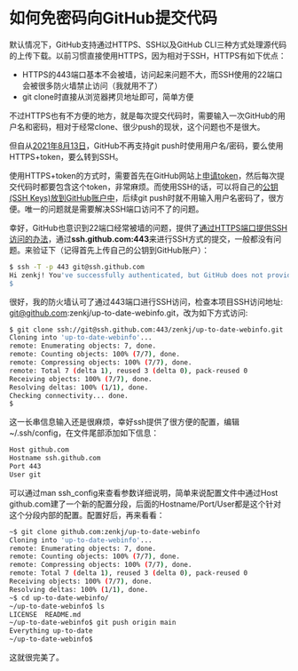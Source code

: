 # 如何免密码向GitHub提交代码

默认情况下，GitHub支持通过HTTPS、SSH以及GitHub CLI三种方式处理源代码的上传下载。以前习惯直接使用HTTPS，因为相对于SSH，HTTPS有如下优点：
- HTTPS的443端口基本不会被墙，访问起来问题不大，而SSH使用的22端口会被很多防火墙禁止访问（我就用不了）
- git clone时直接从浏览器拷贝地址即可，简单方便

不过HTTPS也有不方便的地方，就是每次提交代码时，需要输入一次GitHub的用户名和密码，相对于经常clone、很少push的现状，这个问题也不是很大。

但自从[2021年8月13日](https://github.blog/2020-12-15-token-authentication-requirements-for-git-operations/)，GitHub不再支持git push时使用用户名/密码，要么使用HTTPS+token，要么转到SSH。

使用HTTPS+token的方式时，需要首先在GitHub网站上[申请token](https://github.com/settings/tokens)，然后每次提交代码时都要包含这个token，非常麻烦。而使用SSH的话，可以将自己的[公钥(SSH Keys)放到GitHub账户中](https://github.com/settings/keys)，后续git push时就不用输入用户名密码了，很方便。唯一的问题就是需要解决SSH端口访问不了的问题。

幸好，GitHub也意识到22端口经常被墙的问题，提供了[通过HTTPS端口提供SSH访问的办法](https://docs.github.com/en/authentication/troubleshooting-ssh/using-ssh-over-the-https-port)，通过**ssh.github.com:443**来进行SSH方式的提交，一般都没有问题。来验证下（记得首先上传自己的公钥到GitHub账户）：
```sh
$ ssh -T -p 443 git@ssh.github.com
Hi zenkj! You've successfully authenticated, but GitHub does not provide shell access.
$
```

很好，我的防火墙认可了通过443端口进行SSH访问，检查本项目SSH访问地址: git@github.com:zenkj/up-to-date-webinfo.git，改为如下方式访问:
```sh
$ git clone ssh://git@ssh.github.com:443/zenkj/up-to-date-webinfo.git
Cloning into 'up-to-date-webinfo'...
remote: Enumerating objects: 7, done.
remote: Counting objects: 100% (7/7), done.
remote: Compressing objects: 100% (7/7), done.
remote: Total 7 (delta 1), reused 3 (delta 0), pack-reused 0
Receiving objects: 100% (7/7), done.
Resolving deltas: 100% (1/1), done.
Checking connectivity... done.
$
```

这一长串信息输入还是很麻烦，幸好ssh提供了很方便的配置，编辑~/.ssh/config，在文件尾部添加如下信息：
```sh
Host github.com
Hostname ssh.github.com
Port 443
User git
```

可以通过man ssh_config来查看参数详细说明，简单来说配置文件中通过Host github.com建了一个新的配置分段，后面的Hostname/Port/User都是这个针对这个分段内部的配置。配置好后，再来看看：
```sh
~$ git clone github.com:zenkj/up-to-date-webinfo
Cloning into 'up-to-date-webinfo'...
remote: Enumerating objects: 7, done.
remote: Counting objects: 100% (7/7), done.
remote: Compressing objects: 100% (7/7), done.
remote: Total 7 (delta 1), reused 3 (delta 0), pack-reused 0
Receiving objects: 100% (7/7), done.
Resolving deltas: 100% (1/1), done.
~$ cd up-to-date-webinfo/
~/up-to-date-webinfo$ ls
LICENSE  README.md
~/up-to-date-webinfo$ git push origin main
Everything up-to-date
~/up-to-date-webinfo$
```

这就很完美了。
